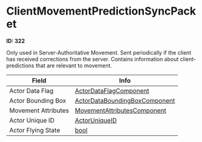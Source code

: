 # ClientMovementPredictionSyncPacket

**ID: 322**  

Only used in Server-Authoritative Movement. Sent periodically if the client has received corrections from the server. Contains information about client-predictions that are relevant to movement.

<table><thead><tr><th>Field</th><th>Info</th></tr></thead><tbody>
<tr><td>Actor Data Flag</td><td><a href="../types/ActorDataFlagComponent.md">ActorDataFlagComponent</a></td></tr>
<tr><td>Actor Bounding Box</td><td><a href="../types/ActorDataBoundingBoxComponent.md">ActorDataBoundingBoxComponent</a></td></tr>
<tr><td>Movement Attributes</td><td><a href="../types/MovementAttributesComponent.md">MovementAttributesComponent</a></td></tr>
<tr><td>Actor Unique ID</td><td><a href="../types/ActorUniqueID.md">ActorUniqueID</a></td></tr>
<tr><td>Actor Flying State</td><td><a href="../types/bool.md">bool</a></td></tr>
</tbody></table>